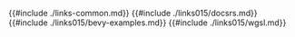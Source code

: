 {{#include ./links-common.md}}
{{#include ./links015/docsrs.md}}
{{#include ./links015/bevy-examples.md}}
{{#include ./links015/wgsl.md}}
